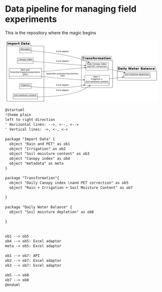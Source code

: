 # Data pipeline for managing field experiments  

This is the repository where the magic begins

![conceptual worksflow](figure2.png)


```
@startuml
!theme plain
left to right direction
' Horizontal lines: -->, <--, <-->
' Vertical lines: ->, <-, <->

package "Import Data" {
  object "Rain and PET" as ob1
  object "Irrigation" as ob2
  object "Soil moisture content" as ob3
  object "Canopy index" as ob4
  object "metadata" as meta
} 

package "Transformation"{
  object "Daily Canopy index \nand PET correction" as ob5
  object "Rain + Irrigation + Soil Moisture Content" as ob7

}

package "Daily Water Balance" {
  object "Soil moisture depletion" as ob8

}  


ob1 --> ob5
ob4 --> ob5: Excel adaptor
meta -> ob5: Excel adaptor

ob1 --> ob7: API
ob2 --> ob7: Excel adaptor
ob3 --> ob7: Excel adaptor

ob5 --> ob8
ob7 --> ob8
@enduml
```
